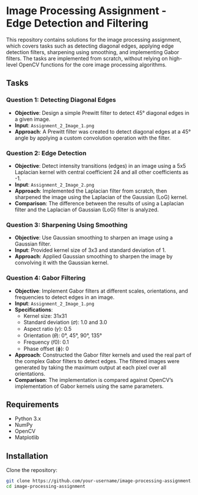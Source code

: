 # Image Processing Assignment - Edge Detection and Filtering

This repository contains solutions for the image processing assignment, which covers tasks such as detecting diagonal edges, applying edge detection filters, sharpening using smoothing, and implementing Gabor filters. The tasks are implemented from scratch, without relying on high-level OpenCV functions for the core image processing algorithms.

## Tasks

### Question 1: Detecting Diagonal Edges
- **Objective**: Design a simple Prewitt filter to detect 45° diagonal edges in a given image.
- **Input**: `Assignment_2_Image_1.png`
- **Approach**: A Prewitt filter was created to detect diagonal edges at a 45° angle by applying a custom convolution operation with the filter.

### Question 2: Edge Detection
- **Objective**: Detect intensity transitions (edges) in an image using a 5x5 Laplacian kernel with central coefficient 24 and all other coefficients as -1. 
- **Input**: `Assignment_2_Image_2.png`
- **Approach**: Implemented the Laplacian filter from scratch, then sharpened the image using the Laplacian of the Gaussian (LoG) kernel.
- **Comparison**: The difference between the results of using a Laplacian filter and the Laplacian of Gaussian (LoG) filter is analyzed.

### Question 3: Sharpening Using Smoothing
- **Objective**: Use Gaussian smoothing to sharpen an image using a Gaussian filter.
- **Input**: Provided kernel size of 3x3 and standard deviation of 1.
- **Approach**: Applied Gaussian smoothing to sharpen the image by convolving it with the Gaussian kernel.

### Question 4: Gabor Filtering
- **Objective**: Implement Gabor filters at different scales, orientations, and frequencies to detect edges in an image.
- **Input**: `Assignment_2_Image_1.png`
- **Specifications**:
  - Kernel size: 31x31
  - Standard deviation (𝜎): 1.0 and 3.0
  - Aspect ratio (𝛾): 0.5
  - Orientation (𝜃): 0°, 45°, 90°, 135°
  - Frequency (𝑓0): 0.1
  - Phase offset (ɸ): 0
- **Approach**: Constructed the Gabor filter kernels and used the real part of the complex Gabor filters to detect edges. The filtered images were generated by taking the maximum output at each pixel over all orientations.
- **Comparison**: The implementation is compared against OpenCV’s implementation of Gabor kernels using the same parameters.

## Requirements
- Python 3.x
- NumPy
- OpenCV
- Matplotlib

## Installation

Clone the repository:

```bash
git clone https://github.com/your-username/image-processing-assignment.git
cd image-processing-assignment
